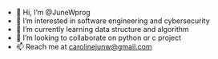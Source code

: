 - 👋 Hi, I’m @JuneWprog
- 👀 I’m interested in software engineering and cybersecurity 
- 🌱 I’m currently learning data structure and algorithm
- 💞️ I’m looking to collaborate on python or c project 
- 📫 Reach me at carolinejunw@gmail.com

<!---
JuneWprog/JuneWprog is a ✨ special ✨ repository because its `README.md` (this file) appears on your GitHub profile.
You can click the Preview link to take a look at your changes.
--->
